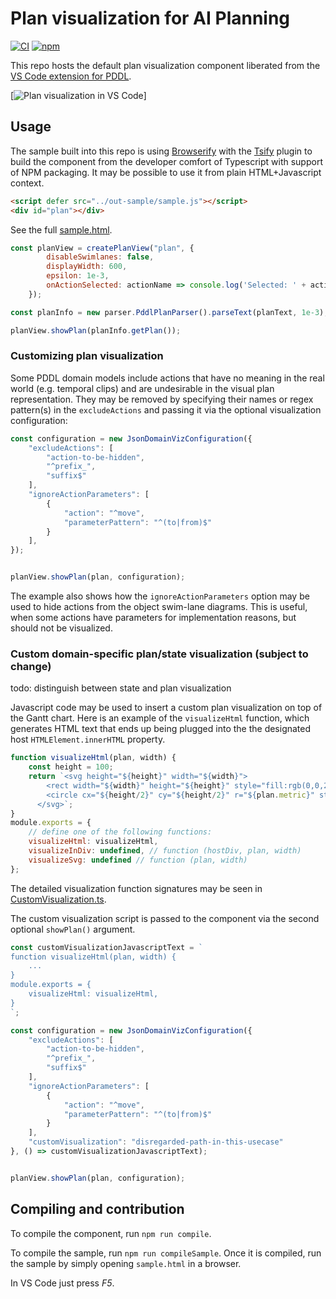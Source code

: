 # Plan visualization for AI Planning

[![CI](https://github.com/jan-dolejsi/pddl-gantt/workflows/Build/badge.svg)](https://github.com/jan-dolejsi/pddl-gantt/actions?query=workflow%3ABuild)
[![npm](https://img.shields.io/npm/v/pddl-gantt)](https://www.npmjs.com/package/pddl-gantt)

This repo hosts the default plan visualization component liberated from the [VS Code extension for PDDL](https://marketplace.visualstudio.com/items?itemName=jan-dolejsi.pddl).

[![Plan visualization in VS Code](https://raw.githubusercontent.com/wiki/jan-dolejsi/vscode-pddl/img/PDDL_plan.gif)]

## Usage

The sample built into this repo is using [Browserify](http://browserify.org/) with the [Tsify](https://github.com/TypeStrong/tsify) plugin to build the component from the developer comfort of Typescript with support of NPM packaging. It may be possible to use it from plain HTML+Javascript context.

```html
<script defer src="../out-sample/sample.js"></script>
<div id="plan"></div>
```

See the full [sample.html](sample/sample.html).

```javascript
const planView = createPlanView("plan", {
        disableSwimlanes: false, 
        displayWidth: 600, 
        epsilon: 1e-3,
        onActionSelected: actionName => console.log('Selected: ' + actionName)
    });

const planInfo = new parser.PddlPlanParser().parseText(planText, 1e-3);

planView.showPlan(planInfo.getPlan());
```

### Customizing plan visualization

Some PDDL domain models include actions that have no meaning in the
real world (e.g. temporal clips) and are undesirable in the visual
plan representation. They may be removed by specifying their names or regex pattern(s) in the `excludeActions` and passing it via the optional visualization configuration:

```javascript
const configuration = new JsonDomainVizConfiguration({
    "excludeActions": [
        "action-to-be-hidden",
        "^prefix_",
        "suffix$"    
    ],
    "ignoreActionParameters": [
        {
            "action": "^move",
            "parameterPattern": "^(to|from)$"
        }        
    ],
});


planView.showPlan(plan, configuration);
```

The example also shows how the `ignoreActionParameters` option may be used to hide actions from the object swim-lane diagrams.
This is useful, when some actions have parameters for implementation reasons, but should not be visualized.

### Custom domain-specific plan/state visualization (subject to change)

todo: distinguish between state and plan visualization

Javascript code may be used to insert a custom plan visualization on top
of the Gantt chart. Here is an example of the `visualizeHtml` function,
which generates HTML text that ends up being plugged into the the designated
host `HTMLElement.innerHTML` property.

```javascript
function visualizeHtml(plan, width) {
    const height = 100;
    return `<svg height="${height}" width="${width}">
        <rect width="${width}" height="${height}" style="fill:rgb(0,0,255);stroke-width:3;stroke:rgb(0,0,0)" />
        <circle cx="${height/2}" cy="${height/2}" r="${plan.metric}" stroke="black" stroke-width="3" fill="red" />
      </svg>`;
}
module.exports = {
    // define one of the following functions:
    visualizeHtml: visualizeHtml, 
    visualizeInDiv: undefined, // function (hostDiv, plan, width)
    visualizeSvg: undefined // function (plan, width)
};
```

The detailed visualization function signatures may be seen in [CustomVisualization.ts](src\CustomVisualization.ts).

The custom visualization script is passed to the component via the second optional `showPlan()` argument.

```javascript
const customVisualizationJavascriptText = `
function visualizeHtml(plan, width) {
    ...
}
module.exports = {
    visualizeHtml: visualizeHtml, 
}
`;

const configuration = new JsonDomainVizConfiguration({
    "excludeActions": [
        "action-to-be-hidden",
        "^prefix_",
        "suffix$"    
    ],
    "ignoreActionParameters": [
        {
            "action": "^move",
            "parameterPattern": "^(to|from)$"
        }        
    ],
    "customVisualization": "disregarded-path-in-this-usecase"
}, () => customVisualizationJavascriptText);


planView.showPlan(plan, configuration);
```

## Compiling and contribution

To compile the component, run `npm run compile`.

To compile the sample, run `npm run compileSample`. Once it is compiled, run the sample by simply opening `sample.html` in a browser.

In VS Code just press _F5_.
